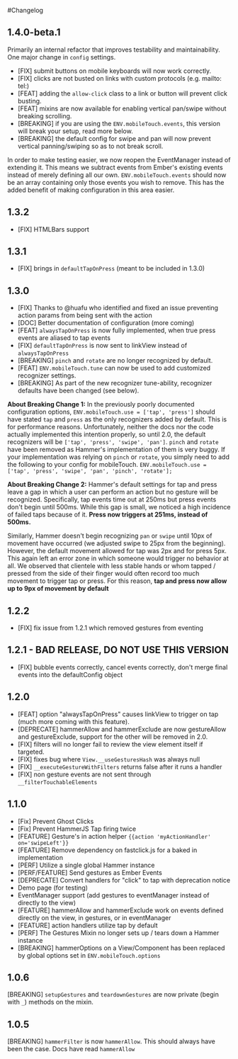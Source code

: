 #Changelog

## 1.4.0-beta.1
Primarily an internal refactor that improves testability and maintainability.  One major change in `config`
settings.

- [FIX] submit buttons on mobile keyboards will now work correctly.
- [FIX] clicks are not busted on links with custom protocols (e.g. mailto: tel:)
- [FEAT] adding the `allow-click` class to a link or button will prevent click busting.
- [FEAT] mixins are now available for enabling vertical pan/swipe without breaking scrolling.
- [BREAKING] if you are using the `ENV.mobileTouch.events`, this version will break your setup, read more below.
- [BREAKING] the default config for swipe and pan will now prevent vertical panning/swiping so as to not break scroll.

In order to make testing easier, we now reopen the EventManager instead of extending it.  This means we subtract events
from Ember's existing events instead of merely defining all our own.  `ENV.mobileTouch.events` should now be an
array containing only those events you wish to remove.  This has the added benefit of making configuration in this
area easier.

## 1.3.2
- [FIX] HTMLBars support

## 1.3.1
- [FIX] brings in `defaultTapOnPress` (meant to be included in 1.3.0)

## 1.3.0
- [FIX] Thanks to @huafu who identified and fixed an issue preventing action params from being sent with the action
- [DOC] Better documentation of configuration (more coming)
- [FEAT] `alwaysTapOnPress` is now fully implemented, when true press events are aliased to tap events
- [FIX] `defaultTapOnPress` is now sent to linkView instead of `alwaysTapOnPress`
- [BREAKING] `pinch` and `rotate` are no longer recognized by default.
- [FEAT] `ENV.mobileTouch.tune` can now be used to add customized recognizer settings.
- [BREAKING] As part of the new recognizer tune-ability, recognizer defaults have been changed (see below).


**About Breaking Change 1:** In the previously poorly documented configuration options, `ENV.mobileTouch.use = ['tap', 'press']` should have
stated `tap` and `press` as the only recognizers added by default.  This is for performance reasons.  Unfortunately, neither
the docs nor the code actually implemented this intention properly, so until 2.0, the default recognizers will be
`['tap', 'press', 'swipe', 'pan']`.  `pinch` and `rotate` have been removed as Hammer's implementation of them is very
buggy.  If your implementation was relying on `pinch` or `rotate`, you simply need to add the following to your config
for mobileTouch.  `ENV.mobileTouch.use = ['tap', 'press', 'swipe', 'pan', 'pinch', 'rotate'];`

**About Breaking Change 2:** Hammer's default settings for tap and press leave a gap in which a user can perform an
action but no gesture will be recognized.  Specifically, tap events time out at 250ms but press events don't begin
until 500ms.  While this gap is small, we noticed a high incidence of failed taps because of it.  **Press now triggers
at 251ms, instead of 500ms.**

Similarly, Hammer doesn't begin recognizing `pan` or `swipe` until 10px of movement have occurred (we adjusted swipe
to 25px from the beginning).  However, the default movement allowed for tap was 2px and for press 5px.  This again
left an error zone in which someone would trigger no behavior at all.  We observed that clientele with less stable hands
or whom tapped / pressed from the side of their finger would often record too much movement to trigger tap or press.
For this reason, **tap and press now allow up to 9px of movement by default**


## 1.2.2
- [FIX] fix issue from 1.2.1 which removed gestures from eventing


## 1.2.1 - BAD RELEASE, DO NOT USE THIS VERSION
- [FIX] bubble events correctly, cancel events correctly, don't merge final events into the defaultConfig object


## 1.2.0
- [FEAT] option "alwaysTapOnPress" causes linkView to trigger on tap (much more coming with this feature).
- [DEPRECATE] hammerAllow and hammerExclude are now gestureAllow and gestureExclude, support for the other will be removed in 2.0.
- [FIX] filters will no longer fail to review the view element itself if targeted.
- [FIX] fixes bug where `View.__useGesturesHash` was always null 
- [FIX] `__executeGestureWithFilters` returns false after it runs a handler
- [FIX] non gesture events are not sent through `__filterTouchableElements`


## 1.1.0

- [Fix] Prevent Ghost Clicks
- [Fix] Prevent HammerJS Tap firing twice
- [FEATURE] Gesture's in action helper `{{action 'myActionHandler' on='swipeLeft'}}`
- [FEATURE] Remove dependency on fastclick.js for a baked in implementation
- [PERF] Utilize a single global Hammer instance
- [PERF/FEATURE] Send gestures as Ember Events
- [DEPRECATE] Convert handlers for "click" to tap with deprecation notice
- Demo page (for testing)
- EventManager support (add gestures to eventManager instead of directly to the view)
- [FEATURE] hammerAllow and hammerExclude work on events defined directly on the view, in gestures, or in eventManager
- [FEATURE] action handlers utilize tap by default
- [PERF] The Gestures Mixin no longer sets up / tears down a Hammer instance
- [BREAKING] hammerOptions on a View/Component has been replaced by global options set in `ENV.mobileTouch.options`


## 1.0.6

[BREAKING] `setupGestures` and `teardownGestures` are now private (begin with `_`) methods on the mixin.


## 1.0.5

[BREAKING] `hammerFilter` is now `hammerAllow`.  This should always have been the case. Docs have read `hammerAllow`
